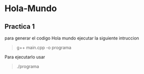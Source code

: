 # Hola-Mundo

## Practica 1 
para generar el codigo Hola mundo ejecutar la siguiente intruccion 
> g++ main.cpp -o programa

Para ejecutarlo usar 
> ./programa 